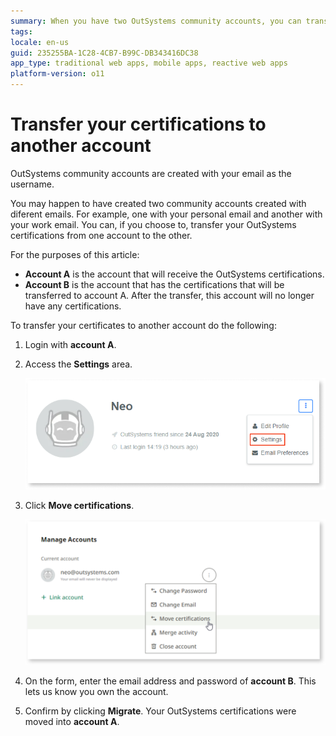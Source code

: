 ```yaml
---
summary: When you have two OutSystems community accounts, you can transfer your OutSystems certifications between them. Learn here how to do it.
tags:
locale: en-us
guid: 235255BA-1C28-4CB7-B99C-DB343416DC38
app_type: traditional web apps, mobile apps, reactive web apps
platform-version: o11
---
```


# Transfer your certifications to another account

OutSystems community accounts are created with your email as the username. 

You may happen to have created two community accounts created with diferent emails. For example, one with your personal email and another with your work email.
You can, if you choose to, transfer your OutSystems certifications from one account to the other.

For the purposes of this article:

* **Account A** is the account that will receive the OutSystems certifications.
* **Account B** is the account that has the certifications that will be transferred to account A. After the transfer, this account will no longer have any certifications.

To transfer your certificates to another account do the following:

1. Login with **account A**.
1. Access the **Settings** area.

    ![Change the settings of your OutSystems account](images/change-community-pw-settings.png)

1. Click **Move certifications**.

    ![Select Move certifications](images/move-certifications.svg)

1. On the form, enter the email address and password of **account B**. This lets us know you own the account.
1. Confirm by clicking **Migrate**. Your OutSystems certifications were moved into **account A**.